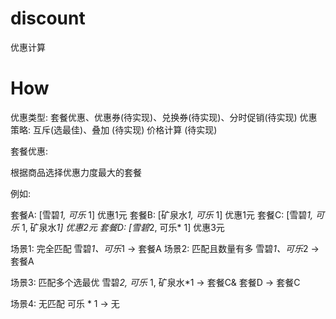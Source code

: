 # discount
优惠计算

# How

优惠类型: 套餐优惠、优惠券(待实现)、兑换券(待实现)、分时促销(待实现)
优惠策略: 互斥(选最佳)、叠加 (待实现)
价格计算 (待实现)

套餐优惠:

根据商品选择优惠力度最大的套餐

例如:

套餐A: [雪碧*1, 可乐* 1] 优惠1元
套餐B: [矿泉水*1, 可乐* 1] 优惠1元
套餐C: [雪碧*1, 可乐* 1, 矿泉水*1] 优惠2元
套餐D: [雪碧*2, 可乐* 1] 优惠3元


场景1: 完全匹配
雪碧*1、可乐*1 -> 套餐A
场景2: 匹配且数量有多
雪碧*1、可乐*2 -> 套餐A

场景3: 匹配多个选最优
雪碧*2, 可乐* 1, 矿泉水*1 -> 套餐C& 套餐D -> 套餐C

场景4: 无匹配
可乐 * 1 -> 无
